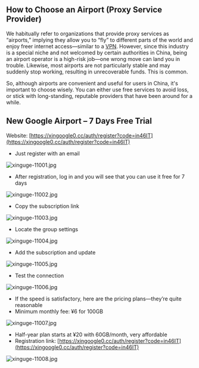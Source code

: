 ## How to Choose an Airport (Proxy Service Provider)

We habitually refer to organizations that provide proxy services as “airports,” implying they allow you to “fly” to different parts of the world and enjoy freer internet access—similar to a [VPN](https://getfreevpn.info/zh). However, since this industry is a special niche and not welcomed by certain authorities in China, being an airport operator is a high-risk job—one wrong move can land you in trouble. Likewise, most airports are not particularly stable and may suddenly stop working, resulting in unrecoverable funds. This is common.

So, although airports are convenient and useful for users in China, it's important to choose wisely. You can either use free services to avoid loss, or stick with long-standing, reputable providers that have been around for a while.

## New Google Airport – 7 Days Free Trial

Website: [https://xingoogle0.cc/auth/register?code=in46IT](https://xingoogle0.cc/auth/register?code=in46IT)

* Just register with an email

![xinguge-11001.jpg](https://nekobox.info/img/xinguge-11001.jpg)

* After registration, log in and you will see that you can use it free for 7 days

![xinguge-11002.jpg](https://nekobox.info/img/xinguge-11002.jpg)

* Copy the subscription link

![xinguge-11003.jpg](https://nekobox.info/img/xinguge-11003.jpg)

* Locate the group settings

![xinguge-11004.jpg](https://nekobox.info/img/xinguge-11004.jpg)

* Add the subscription and update

![xinguge-11005.jpg](https://nekobox.info/img/xinguge-11005.jpg)

* Test the connection

![xinguge-11006.jpg](https://nekobox.info/img/xinguge-11006.jpg)

* If the speed is satisfactory, here are the pricing plans—they’re quite reasonable
* Minimum monthly fee: ¥6 for 100GB

![xinguge-11007.jpg](https://nekobox.info/img/xinguge-11007.jpg)

* Half-year plan starts at ¥20 with 60GB/month, very affordable
* Registration link: [https://xingoogle0.cc/auth/register?code=in46IT](https://xingoogle0.cc/auth/register?code=in46IT)

![xinguge-11008.jpg](https://nekobox.info/img/xinguge-11008.jpg)


